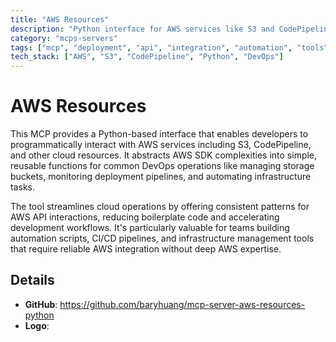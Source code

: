 ```yaml
---
title: "AWS Resources"
description: "Python interface for AWS services like S3 and CodePipeline, enabling DevOps tasks and cloud resource management."
category: "mcps-servers"
tags: ["mcp", "deployment", "api", "integration", "automation", "tools"]
tech_stack: ["AWS", "S3", "CodePipeline", "Python", "DevOps"]
---
```


# AWS Resources

This MCP provides a Python-based interface that enables developers to programmatically interact with AWS services including S3, CodePipeline, and other cloud resources. It abstracts AWS SDK complexities into simple, reusable functions for common DevOps operations like managing storage buckets, monitoring deployment pipelines, and automating infrastructure tasks.

The tool streamlines cloud operations by offering consistent patterns for AWS API interactions, reducing boilerplate code and accelerating development workflows. It's particularly valuable for teams building automation scripts, CI/CD pipelines, and infrastructure management tools that require reliable AWS integration without deep AWS expertise.

## Details

- **GitHub**: https://github.com/baryhuang/mcp-server-aws-resources-python
- **Logo**: 
